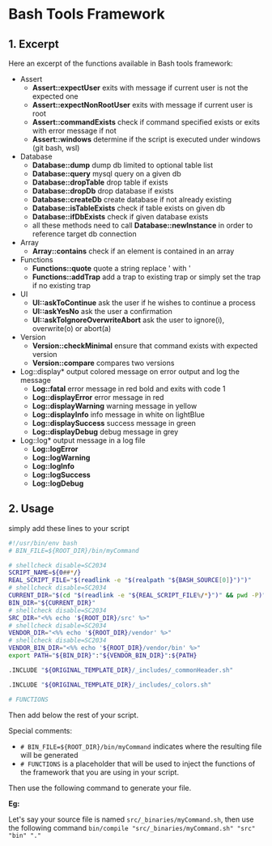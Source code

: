 # Bash Tools Framework

## 1. Excerpt

Here an excerpt of the functions available in Bash tools framework:

- Assert
  - **Assert::expectUser** exits with message if current user is not the
    expected one
  - **Assert::expectNonRootUser** exits with message if current user is root
  - **Assert::commandExists** check if command specified exists or exits with
    error message if not
  - **Assert::windows** determine if the script is executed under windows (git
    bash, wsl)
- Database
  - **Database::dump** dump db limited to optional table list
  - **Database::query** mysql query on a given db
  - **Database::dropTable** drop table if exists
  - **Database::dropDb** drop database if exists
  - **Database::createDb** create database if not already existing
  - **Database::isTableExists** check if table exists on given db
  - **Database::ifDbExists** check if given database exists
  - all these methods need to call **Database::newInstance** in order to
    reference target db connection
- Array
  - **Array::contains** check if an element is contained in an array
- Functions
  - **Functions::quote** quote a string replace ' with \'
  - **Functions::addTrap** add a trap to existing trap or simply set the trap if
    no existing trap
- UI
  - **UI::askToContinue** ask the user if he wishes to continue a process
  - **UI::askYesNo** ask the user a confirmation
  - **UI::askToIgnoreOverwriteAbort** ask the user to ignore(i), overwrite(o) or
    abort(a)
- Version
  - **Version::checkMinimal** ensure that command exists with expected version
  - **Version::compare** compares two versions
- Log::display\* output colored message on error output and log the message
  - **Log::fatal** error message in red bold and exits with code 1
  - **Log::displayError** error message in red
  - **Log::displayWarning** warning message in yellow
  - **Log::displayInfo** info message in white on lightBlue
  - **Log::displaySuccess** success message in green
  - **Log::displayDebug** debug message in grey
- Log::log\* output message in a log file
  - **Log::logError**
  - **Log::logWarning**
  - **Log::logInfo**
  - **Log::logSuccess**
  - **Log::logDebug**

## 2. Usage

simply add these lines to your script

```bash
#!/usr/bin/env bash
# BIN_FILE=${ROOT_DIR}/bin/myCommand

# shellcheck disable=SC2034
SCRIPT_NAME=${0##*/}
REAL_SCRIPT_FILE="$(readlink -e "$(realpath "${BASH_SOURCE[0]}")")"
# shellcheck disable=SC2034
CURRENT_DIR="$(cd "$(readlink -e "${REAL_SCRIPT_FILE%/*}")" && pwd -P)"
BIN_DIR="${CURRENT_DIR}"
# shellcheck disable=SC2034
SRC_DIR="<%% echo '${ROOT_DIR}/src' %>"
# shellcheck disable=SC2034
VENDOR_DIR="<%% echo '${ROOT_DIR}/vendor' %>"
# shellcheck disable=SC2034
VENDOR_BIN_DIR="<%% echo '${ROOT_DIR}/vendor/bin' %>"
export PATH="${BIN_DIR}":"${VENDOR_BIN_DIR}":${PATH}

.INCLUDE "${ORIGINAL_TEMPLATE_DIR}/_includes/_commonHeader.sh"

.INCLUDE "${ORIGINAL_TEMPLATE_DIR}/_includes/_colors.sh"

# FUNCTIONS

```

Then add below the rest of your script.

Special comments:

- `# BIN_FILE=${ROOT_DIR}/bin/myCommand` indicates where the resulting file will
  be generated
- `# FUNCTIONS` is a placeholder that will be used to inject the functions of
  the framework that you are using in your script.

Then use the following command to generate your file.

**Eg:**

Let's say your source file is named `src/_binaries/myCommand.sh`, then use the
following command `bin/compile "src/_binaries/myCommand.sh" "src" "bin" "."`
